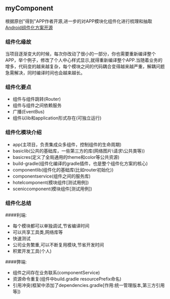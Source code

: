 ## myComponent 

根据原创"得到"APP作者开源,进一步的对APP模块化组件化进行梳理和抽取
[Android组件化方案开源](https://www.jianshu.com/p/1b1d77f58e84)

### 组件化缘故
当项目逐渐变大的时候，每次你改动了很小的一部分，你也需要重新编译整个APP，举个例子，修改了个人中心样式显示,就得重新编译整个APP.当随着业务的增多，代码变的越来越复杂，每个模块之间的代码耦合变得越来越严重，解耦问题急需解决，同时编译时间也会越来越长。

### 组件化要点
- 组件与组件跳转(Router)
- 组件与组件之间依赖服务
- 广播(EventBus)
- 组件以lib和application形式存在(可独立运行)

### 组件化模块介绍
- app(主项目，负责集成众多组件，控制组件的生命周期)
- basiclib(公共的基础库，一些第三方的库(网络图片\请求\公共类等))
- basicres(定义了全局通用的theme和color等公共资源)
- build-gradle(组件化编译的gradle插件，也是整个组件化方案的核心)
- componentlib(组件化的基础库(比如router初始化))
- componentservice(组件之间的服务库)	
- hotelcomponent(模块组件[测试用例])
- sceniccomponent(模块组件[测试用例])

### 组件化总结
####利端:
- 每个模块都可以单独调试,节省编译时间
- 可以共享工具类,网络库等
- 快速测试
- 公司业务繁重,可以不断复用模块,节省开发时间
- 积累开发工具(个人)

####弊端:
- 组件之间存在业务联系(componentService)
- 资源命令重复(组件中build.gradle  resourcePrefix命名)
- 引用冲突(框架中添加了dependencies.gradle[作用:统一管理版本,第三方引用等])



